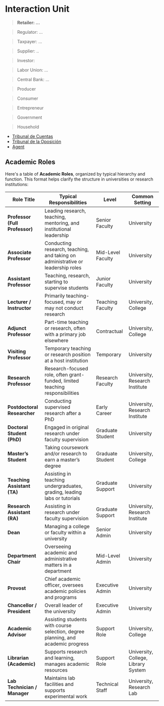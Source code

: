 # Interaction Unit


> **Retailer: …**
> 

> Regulator: …
> 

> Taxpayer: …
> 

> Supplier: ..
> 

> Investor:
> 

> Labor Union: …
> 

> Central Bank: …
> 

> Producer
> 

> Consumer
> 

> Entrepreneur
> 

> Government
> 

> Household
> 
- [Tribunal de Cuentas](https://www.tcu.es/repositorio/8e8b211f-fdcc-40a1-9215-e0b151ba4d5b/N01%20NAVARRO%20REAL%20TRIBUNAL.pdf)
- [Tribunal de la Oposición](https://www.opositor.com/tribunal-oposiciones/41515)
- [Agent](https://en.wikipedia.org/wiki/Agent_(economics))


## Academic Roles

Here's a table of **Academic Roles**, organized by typical hierarchy and function. This format helps clarify the structure in universities or research institutions:

| **Role Title**                 | **Typical Responsibilities**                                                     | **Level**         | **Common Setting**                  |
| ------------------------------ | -------------------------------------------------------------------------------- | ----------------- | ----------------------------------- |
| **Professor (Full Professor)** | Leading research, teaching, mentoring, and institutional leadership              | Senior Faculty    | University                          |
| **Associate Professor**        | Conducting research, teaching, and taking on administrative or leadership roles  | Mid-Level Faculty | University                          |
| **Assistant Professor**        | Teaching, research, starting to supervise students                               | Junior Faculty    | University                          |
| **Lecturer / Instructor**      | Primarily teaching-focused, may or may not conduct research                      | Teaching Faculty  | University, College                 |
| **Adjunct Professor**          | Part-time teaching or research, often with a primary job elsewhere               | Contractual       | University, College                 |
| **Visiting Professor**         | Temporary teaching or research position at a host institution                    | Temporary         | University                          |
| **Research Professor**         | Research-focused role, often grant-funded, limited teaching responsibilities     | Research Faculty  | University, Research Institute      |
| **Postdoctoral Researcher**    | Conducting supervised research after a PhD                                       | Early Career      | University, Research Institute      |
| **Doctoral Student (PhD)**     | Engaged in original research under faculty supervision                           | Graduate Student  | University                          |
| **Master’s Student**           | Taking coursework and/or research to earn a master’s degree                      | Graduate Student  | University, College                 |
| **Teaching Assistant (TA)**    | Assisting in teaching undergraduates, grading, leading labs or tutorials         | Graduate Support  | University                          |
| **Research Assistant (RA)**    | Assisting in research under faculty supervision                                  | Graduate Support  | University, Research Institute      |
| **Dean**                       | Managing a college or faculty within a university                                | Senior Admin      | University                          |
| **Department Chair**           | Overseeing academic and administrative matters in a department                   | Mid-Level Admin   | University                          |
| **Provost**                    | Chief academic officer, oversees academic policies and programs                  | Executive Admin   | University                          |
| **Chancellor / President**     | Overall leader of the university                                                 | Executive Admin   | University                          |
| **Academic Advisor**           | Assisting students with course selection, degree planning, and academic progress | Support Role      | University, College                 |
| **Librarian (Academic)**       | Supports research and learning, manages academic resources                       | Support Role      | University, College, Library System |
| **Lab Technician / Manager**   | Maintains lab facilities and supports experimental work                          | Technical Staff   | University, Research Lab            |
